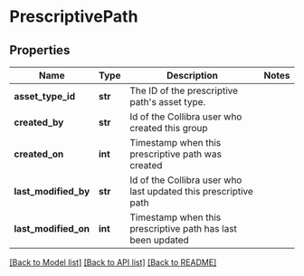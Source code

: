 # PrescriptivePath

## Properties
Name | Type | Description | Notes
------------ | ------------- | ------------- | -------------
**asset_type_id** | **str** | The ID of the prescriptive path&#x27;s asset type. | 
**created_by** | **str** | Id of the Collibra user who created this group | 
**created_on** | **int** | Timestamp when this prescriptive path was created | 
**last_modified_by** | **str** | Id of the Collibra user who last updated this prescriptive path | 
**last_modified_on** | **int** | Timestamp when this prescriptive path has last been updated | 

[[Back to Model list]](../README.md#documentation-for-models) [[Back to API list]](../README.md#documentation-for-api-endpoints) [[Back to README]](../README.md)

